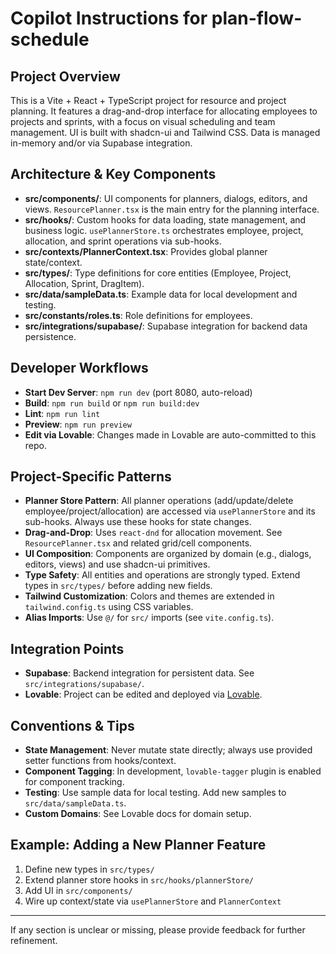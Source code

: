 # Copilot Instructions for plan-flow-schedule

## Project Overview
This is a Vite + React + TypeScript project for resource and project planning. It features a drag-and-drop interface for allocating employees to projects and sprints, with a focus on visual scheduling and team management. UI is built with shadcn-ui and Tailwind CSS. Data is managed in-memory and/or via Supabase integration.

## Architecture & Key Components
- **src/components/**: UI components for planners, dialogs, editors, and views. `ResourcePlanner.tsx` is the main entry for the planning interface.
- **src/hooks/**: Custom hooks for data loading, state management, and business logic. `usePlannerStore.ts` orchestrates employee, project, allocation, and sprint operations via sub-hooks.
- **src/contexts/PlannerContext.tsx**: Provides global planner state/context.
- **src/types/**: Type definitions for core entities (Employee, Project, Allocation, Sprint, DragItem).
- **src/data/sampleData.ts**: Example data for local development and testing.
- **src/constants/roles.ts**: Role definitions for employees.
- **src/integrations/supabase/**: Supabase integration for backend data persistence.

## Developer Workflows
- **Start Dev Server**: `npm run dev` (port 8080, auto-reload)
- **Build**: `npm run build` or `npm run build:dev`
- **Lint**: `npm run lint`
- **Preview**: `npm run preview`
- **Edit via Lovable**: Changes made in Lovable are auto-committed to this repo.

## Project-Specific Patterns
- **Planner Store Pattern**: All planner operations (add/update/delete employee/project/allocation) are accessed via `usePlannerStore` and its sub-hooks. Always use these hooks for state changes.
- **Drag-and-Drop**: Uses `react-dnd` for allocation movement. See `ResourcePlanner.tsx` and related grid/cell components.
- **UI Composition**: Components are organized by domain (e.g., dialogs, editors, views) and use shadcn-ui primitives.
- **Type Safety**: All entities and operations are strongly typed. Extend types in `src/types/` before adding new fields.
- **Tailwind Customization**: Colors and themes are extended in `tailwind.config.ts` using CSS variables.
- **Alias Imports**: Use `@/` for `src/` imports (see `vite.config.ts`).

## Integration Points
- **Supabase**: Backend integration for persistent data. See `src/integrations/supabase/`.
- **Lovable**: Project can be edited and deployed via [Lovable](https://lovable.dev/projects/ef264048-cc2d-410d-b567-49db9e67b678).

## Conventions & Tips
- **State Management**: Never mutate state directly; always use provided setter functions from hooks/context.
- **Component Tagging**: In development, `lovable-tagger` plugin is enabled for component tracking.
- **Testing**: Use sample data for local testing. Add new samples to `src/data/sampleData.ts`.
- **Custom Domains**: See Lovable docs for domain setup.

## Example: Adding a New Planner Feature
1. Define new types in `src/types/`
2. Extend planner store hooks in `src/hooks/plannerStore/`
3. Add UI in `src/components/`
4. Wire up context/state via `usePlannerStore` and `PlannerContext`

---
If any section is unclear or missing, please provide feedback for further refinement.

